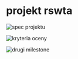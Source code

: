 # projekt rswta

![spec projektu](https://i.imgur.com/O3ZJtnn.png)

![kryteria oceny](https://i.imgur.com/FkpMUVB.png)

![drugi milestone](https://i.imgur.com/pKJVJej.png)
